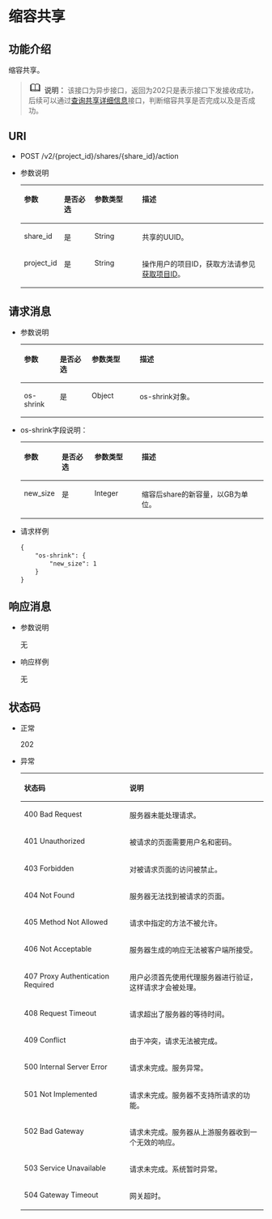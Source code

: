 # 缩容共享<a name="sfs_02_0035"></a>

## 功能介绍<a name="s33bdca688810484fbd276da8f2b74e1f"></a>

缩容共享。

>![](public_sys-resources/icon-note.gif) **说明：** 
>该接口为异步接口，返回为202只是表示接口下发接收成功，后续可以通过[查询共享详细信息](查询共享详细信息.md)接口，判断缩容共享是否完成以及是否成功。

## URI<a name="s296c37d90ca2445280a080298971565a"></a>

-   POST /v2/\{project\_id\}/shares/\{share\_id\}/action
-   参数说明

    <a name="zh-cn_topic_0076901183_table45911036"></a>
    <table><thead align="left"><tr id="zh-cn_topic_0076901183_row36188385"><th class="cellrowborder" valign="top" width="14.799999999999999%" id="mcps1.1.5.1.1"><p id="p17124101410431"><a name="p17124101410431"></a><a name="p17124101410431"></a>参数</p>
    </th>
    <th class="cellrowborder" valign="top" width="12.73%" id="mcps1.1.5.1.2"><p id="p1612415146430"><a name="p1612415146430"></a><a name="p1612415146430"></a>是否必选</p>
    </th>
    <th class="cellrowborder" valign="top" width="19.88%" id="mcps1.1.5.1.3"><p id="p312416148432"><a name="p312416148432"></a><a name="p312416148432"></a>参数类型</p>
    </th>
    <th class="cellrowborder" valign="top" width="52.59%" id="mcps1.1.5.1.4"><p id="p3124181464318"><a name="p3124181464318"></a><a name="p3124181464318"></a>描述</p>
    </th>
    </tr>
    </thead>
    <tbody><tr id="zh-cn_topic_0076901183_row33273344"><td class="cellrowborder" valign="top" width="14.799999999999999%" headers="mcps1.1.5.1.1 "><p id="zh-cn_topic_0076901183_p642732921719"><a name="zh-cn_topic_0076901183_p642732921719"></a><a name="zh-cn_topic_0076901183_p642732921719"></a>share_id</p>
    </td>
    <td class="cellrowborder" valign="top" width="12.73%" headers="mcps1.1.5.1.2 "><p id="a9ec20f066b3544f58d94c3e9748815a6"><a name="a9ec20f066b3544f58d94c3e9748815a6"></a><a name="a9ec20f066b3544f58d94c3e9748815a6"></a>是</p>
    </td>
    <td class="cellrowborder" valign="top" width="19.88%" headers="mcps1.1.5.1.3 "><p id="a5f88253ef9744bfcbf324e9e4c9ffa30"><a name="a5f88253ef9744bfcbf324e9e4c9ffa30"></a><a name="a5f88253ef9744bfcbf324e9e4c9ffa30"></a>String</p>
    </td>
    <td class="cellrowborder" valign="top" width="52.59%" headers="mcps1.1.5.1.4 "><p id="a1311aca9574a46989c203ecbc3aadd10"><a name="a1311aca9574a46989c203ecbc3aadd10"></a><a name="a1311aca9574a46989c203ecbc3aadd10"></a><span>共享的UUID。</span></p>
    </td>
    </tr>
    <tr id="zh-cn_topic_0076901183_row60643168"><td class="cellrowborder" valign="top" width="14.799999999999999%" headers="mcps1.1.5.1.1 "><p id="zh-cn_topic_0076901183_p502797541719"><a name="zh-cn_topic_0076901183_p502797541719"></a><a name="zh-cn_topic_0076901183_p502797541719"></a>project_id</p>
    </td>
    <td class="cellrowborder" valign="top" width="12.73%" headers="mcps1.1.5.1.2 "><p id="aab705787a2274508a09104ba59cb5901"><a name="aab705787a2274508a09104ba59cb5901"></a><a name="aab705787a2274508a09104ba59cb5901"></a>是</p>
    </td>
    <td class="cellrowborder" valign="top" width="19.88%" headers="mcps1.1.5.1.3 "><p id="ac30571b6991542e5934d578a18801382"><a name="ac30571b6991542e5934d578a18801382"></a><a name="ac30571b6991542e5934d578a18801382"></a>String</p>
    </td>
    <td class="cellrowborder" valign="top" width="52.59%" headers="mcps1.1.5.1.4 "><p id="a06f18709bc764f818dedfef3939d8c11"><a name="a06f18709bc764f818dedfef3939d8c11"></a><a name="a06f18709bc764f818dedfef3939d8c11"></a>操作用户的项目ID，获取方法请参见<a href="获取项目ID.md">获取项目ID</a>。</p>
    </td>
    </tr>
    </tbody>
    </table>


## 请求消息<a name="sda74a7c5f3a04e60afb288b1d8944df3"></a>

-   参数说明

    <a name="zh-cn_topic_0076901183_table64295127"></a>
    <table><thead align="left"><tr id="zh-cn_topic_0076901183_row64026895"><th class="cellrowborder" valign="top" width="14.71%" id="mcps1.1.5.1.1"><p id="p1939171172517"><a name="p1939171172517"></a><a name="p1939171172517"></a>参数</p>
    </th>
    <th class="cellrowborder" valign="top" width="13.13%" id="mcps1.1.5.1.2"><p id="p10391181122515"><a name="p10391181122515"></a><a name="p10391181122515"></a>是否必选</p>
    </th>
    <th class="cellrowborder" valign="top" width="19.73%" id="mcps1.1.5.1.3"><p id="p739151172513"><a name="p739151172513"></a><a name="p739151172513"></a>参数类型</p>
    </th>
    <th class="cellrowborder" valign="top" width="52.43%" id="mcps1.1.5.1.4"><p id="p9391121117255"><a name="p9391121117255"></a><a name="p9391121117255"></a>描述</p>
    </th>
    </tr>
    </thead>
    <tbody><tr id="zh-cn_topic_0076901183_row39641102"><td class="cellrowborder" valign="top" width="14.71%" headers="mcps1.1.5.1.1 "><p id="zh-cn_topic_0076901183_p56812682"><a name="zh-cn_topic_0076901183_p56812682"></a><a name="zh-cn_topic_0076901183_p56812682"></a>os-shrink</p>
    </td>
    <td class="cellrowborder" valign="top" width="13.13%" headers="mcps1.1.5.1.2 "><p id="a306f65b61c814e3cad969c311ae42bc1"><a name="a306f65b61c814e3cad969c311ae42bc1"></a><a name="a306f65b61c814e3cad969c311ae42bc1"></a>是</p>
    </td>
    <td class="cellrowborder" valign="top" width="19.73%" headers="mcps1.1.5.1.3 "><p id="a15e2f47dfa30434ab4553c8c6916b4b7"><a name="a15e2f47dfa30434ab4553c8c6916b4b7"></a><a name="a15e2f47dfa30434ab4553c8c6916b4b7"></a>Object</p>
    </td>
    <td class="cellrowborder" valign="top" width="52.43%" headers="mcps1.1.5.1.4 "><p id="zh-cn_topic_0076901183_p44136375"><a name="zh-cn_topic_0076901183_p44136375"></a><a name="zh-cn_topic_0076901183_p44136375"></a>os-shrink对象。</p>
    </td>
    </tr>
    </tbody>
    </table>

-   os-shrink字段说明：

    <a name="zh-cn_topic_0076901183_table18276642"></a>
    <table><thead align="left"><tr id="zh-cn_topic_0076901183_row4957353"><th class="cellrowborder" valign="top" width="14.23%" id="mcps1.1.5.1.1"><p id="p1996851472518"><a name="p1996851472518"></a><a name="p1996851472518"></a>参数</p>
    </th>
    <th class="cellrowborder" valign="top" width="13.669999999999998%" id="mcps1.1.5.1.2"><p id="p496871418257"><a name="p496871418257"></a><a name="p496871418257"></a>是否必选</p>
    </th>
    <th class="cellrowborder" valign="top" width="19.55%" id="mcps1.1.5.1.3"><p id="p12968714102512"><a name="p12968714102512"></a><a name="p12968714102512"></a>参数类型</p>
    </th>
    <th class="cellrowborder" valign="top" width="52.55%" id="mcps1.1.5.1.4"><p id="p1296819149257"><a name="p1296819149257"></a><a name="p1296819149257"></a>描述</p>
    </th>
    </tr>
    </thead>
    <tbody><tr id="zh-cn_topic_0076901183_row8849323"><td class="cellrowborder" valign="top" width="14.23%" headers="mcps1.1.5.1.1 "><p id="a004f5fed487d42468a2d8a0168fb29cb"><a name="a004f5fed487d42468a2d8a0168fb29cb"></a><a name="a004f5fed487d42468a2d8a0168fb29cb"></a>new_size</p>
    </td>
    <td class="cellrowborder" valign="top" width="13.669999999999998%" headers="mcps1.1.5.1.2 "><p id="a56d7fffc1ee64c20a0da617bcc9b01e7"><a name="a56d7fffc1ee64c20a0da617bcc9b01e7"></a><a name="a56d7fffc1ee64c20a0da617bcc9b01e7"></a>是</p>
    </td>
    <td class="cellrowborder" valign="top" width="19.55%" headers="mcps1.1.5.1.3 "><p id="a775819df804f4f70b6e19a2168d6bb29"><a name="a775819df804f4f70b6e19a2168d6bb29"></a><a name="a775819df804f4f70b6e19a2168d6bb29"></a>Integer</p>
    </td>
    <td class="cellrowborder" valign="top" width="52.55%" headers="mcps1.1.5.1.4 "><p id="a7446186d1e584e739f3756fe4839ce93"><a name="a7446186d1e584e739f3756fe4839ce93"></a><a name="a7446186d1e584e739f3756fe4839ce93"></a>缩容后share的新容量，以GB为单位。</p>
    </td>
    </tr>
    </tbody>
    </table>


-   请求样例

    ```
    {
        "os-shrink": {
            "new_size": 1
        }
    }
    ```


## 响应消息<a name="sc7abb610536242c4b1c4b3c9bc3a698b"></a>

-   参数说明

    无


-   响应样例

    无


## 状态码<a name="sf0c6d6a79e744278acab17a058623890"></a>

-   正常

    202

-   异常

    <a name="zh-cn_topic_0076901183_table59073500"></a>
    <table><thead align="left"><tr id="zh-cn_topic_0076901183_row46587076"><th class="cellrowborder" valign="top" width="43.43%" id="mcps1.1.3.1.1"><p id="zh-cn_topic_0076901183_p15456783"><a name="zh-cn_topic_0076901183_p15456783"></a><a name="zh-cn_topic_0076901183_p15456783"></a>状态码</p>
    </th>
    <th class="cellrowborder" valign="top" width="56.57%" id="mcps1.1.3.1.2"><p id="zh-cn_topic_0076901183_p44039915"><a name="zh-cn_topic_0076901183_p44039915"></a><a name="zh-cn_topic_0076901183_p44039915"></a>说明</p>
    </th>
    </tr>
    </thead>
    <tbody><tr id="zh-cn_topic_0076901183_row10463359"><td class="cellrowborder" valign="top" width="43.43%" headers="mcps1.1.3.1.1 "><p id="zh-cn_topic_0076901183_p42225780"><a name="zh-cn_topic_0076901183_p42225780"></a><a name="zh-cn_topic_0076901183_p42225780"></a>400 Bad Request</p>
    </td>
    <td class="cellrowborder" valign="top" width="56.57%" headers="mcps1.1.3.1.2 "><p id="zh-cn_topic_0076901183_p64845042"><a name="zh-cn_topic_0076901183_p64845042"></a><a name="zh-cn_topic_0076901183_p64845042"></a>服务器未能处理请求。</p>
    </td>
    </tr>
    <tr id="zh-cn_topic_0076901183_row46734467"><td class="cellrowborder" valign="top" width="43.43%" headers="mcps1.1.3.1.1 "><p id="zh-cn_topic_0076901183_p27395488"><a name="zh-cn_topic_0076901183_p27395488"></a><a name="zh-cn_topic_0076901183_p27395488"></a>401 Unauthorized</p>
    </td>
    <td class="cellrowborder" valign="top" width="56.57%" headers="mcps1.1.3.1.2 "><p id="zh-cn_topic_0076901183_p4442074"><a name="zh-cn_topic_0076901183_p4442074"></a><a name="zh-cn_topic_0076901183_p4442074"></a>被请求的页面需要用户名和密码。</p>
    </td>
    </tr>
    <tr id="zh-cn_topic_0076901183_row39978669"><td class="cellrowborder" valign="top" width="43.43%" headers="mcps1.1.3.1.1 "><p id="zh-cn_topic_0076901183_p17046748"><a name="zh-cn_topic_0076901183_p17046748"></a><a name="zh-cn_topic_0076901183_p17046748"></a>403 Forbidden</p>
    </td>
    <td class="cellrowborder" valign="top" width="56.57%" headers="mcps1.1.3.1.2 "><p id="zh-cn_topic_0076901183_p38609372"><a name="zh-cn_topic_0076901183_p38609372"></a><a name="zh-cn_topic_0076901183_p38609372"></a>对被请求页面的访问被禁止。</p>
    </td>
    </tr>
    <tr id="zh-cn_topic_0076901183_row11940034"><td class="cellrowborder" valign="top" width="43.43%" headers="mcps1.1.3.1.1 "><p id="zh-cn_topic_0076901183_p27618686"><a name="zh-cn_topic_0076901183_p27618686"></a><a name="zh-cn_topic_0076901183_p27618686"></a>404 Not Found</p>
    </td>
    <td class="cellrowborder" valign="top" width="56.57%" headers="mcps1.1.3.1.2 "><p id="zh-cn_topic_0076901183_p22521054"><a name="zh-cn_topic_0076901183_p22521054"></a><a name="zh-cn_topic_0076901183_p22521054"></a>服务器无法找到被请求的页面。</p>
    </td>
    </tr>
    <tr id="zh-cn_topic_0076901183_row1362895"><td class="cellrowborder" valign="top" width="43.43%" headers="mcps1.1.3.1.1 "><p id="zh-cn_topic_0076901183_p43285665"><a name="zh-cn_topic_0076901183_p43285665"></a><a name="zh-cn_topic_0076901183_p43285665"></a>405 Method Not Allowed</p>
    </td>
    <td class="cellrowborder" valign="top" width="56.57%" headers="mcps1.1.3.1.2 "><p id="zh-cn_topic_0076901183_p16477963"><a name="zh-cn_topic_0076901183_p16477963"></a><a name="zh-cn_topic_0076901183_p16477963"></a>请求中指定的方法不被允许。</p>
    </td>
    </tr>
    <tr id="zh-cn_topic_0076901183_row14083945"><td class="cellrowborder" valign="top" width="43.43%" headers="mcps1.1.3.1.1 "><p id="zh-cn_topic_0076901183_p67057771"><a name="zh-cn_topic_0076901183_p67057771"></a><a name="zh-cn_topic_0076901183_p67057771"></a>406 Not Acceptable</p>
    </td>
    <td class="cellrowborder" valign="top" width="56.57%" headers="mcps1.1.3.1.2 "><p id="zh-cn_topic_0076901183_p62970394"><a name="zh-cn_topic_0076901183_p62970394"></a><a name="zh-cn_topic_0076901183_p62970394"></a>服务器生成的响应无法被客户端所接受。</p>
    </td>
    </tr>
    <tr id="zh-cn_topic_0076901183_row29862637"><td class="cellrowborder" valign="top" width="43.43%" headers="mcps1.1.3.1.1 "><p id="zh-cn_topic_0076901183_p2954570"><a name="zh-cn_topic_0076901183_p2954570"></a><a name="zh-cn_topic_0076901183_p2954570"></a>407 Proxy Authentication Required</p>
    </td>
    <td class="cellrowborder" valign="top" width="56.57%" headers="mcps1.1.3.1.2 "><p id="zh-cn_topic_0076901183_p37993607"><a name="zh-cn_topic_0076901183_p37993607"></a><a name="zh-cn_topic_0076901183_p37993607"></a>用户必须首先使用代理服务器进行验证，这样请求才会被处理。</p>
    </td>
    </tr>
    <tr id="zh-cn_topic_0076901183_row6398145"><td class="cellrowborder" valign="top" width="43.43%" headers="mcps1.1.3.1.1 "><p id="zh-cn_topic_0076901183_p48487730"><a name="zh-cn_topic_0076901183_p48487730"></a><a name="zh-cn_topic_0076901183_p48487730"></a>408 Request Timeout</p>
    </td>
    <td class="cellrowborder" valign="top" width="56.57%" headers="mcps1.1.3.1.2 "><p id="zh-cn_topic_0076901183_p35192023"><a name="zh-cn_topic_0076901183_p35192023"></a><a name="zh-cn_topic_0076901183_p35192023"></a>请求超出了服务器的等待时间。</p>
    </td>
    </tr>
    <tr id="zh-cn_topic_0076901183_row48292752"><td class="cellrowborder" valign="top" width="43.43%" headers="mcps1.1.3.1.1 "><p id="zh-cn_topic_0076901183_p19398879"><a name="zh-cn_topic_0076901183_p19398879"></a><a name="zh-cn_topic_0076901183_p19398879"></a>409 Conflict</p>
    </td>
    <td class="cellrowborder" valign="top" width="56.57%" headers="mcps1.1.3.1.2 "><p id="zh-cn_topic_0076901183_p27805399"><a name="zh-cn_topic_0076901183_p27805399"></a><a name="zh-cn_topic_0076901183_p27805399"></a>由于冲突，请求无法被完成。</p>
    </td>
    </tr>
    <tr id="zh-cn_topic_0076901183_row48922001"><td class="cellrowborder" valign="top" width="43.43%" headers="mcps1.1.3.1.1 "><p id="zh-cn_topic_0076901183_p3259160"><a name="zh-cn_topic_0076901183_p3259160"></a><a name="zh-cn_topic_0076901183_p3259160"></a>500 Internal Server Error</p>
    </td>
    <td class="cellrowborder" valign="top" width="56.57%" headers="mcps1.1.3.1.2 "><p id="zh-cn_topic_0076901183_p62665436"><a name="zh-cn_topic_0076901183_p62665436"></a><a name="zh-cn_topic_0076901183_p62665436"></a>请求未完成。服务异常。</p>
    </td>
    </tr>
    <tr id="zh-cn_topic_0076901183_row27118016"><td class="cellrowborder" valign="top" width="43.43%" headers="mcps1.1.3.1.1 "><p id="zh-cn_topic_0076901183_p49075689"><a name="zh-cn_topic_0076901183_p49075689"></a><a name="zh-cn_topic_0076901183_p49075689"></a>501 Not Implemented</p>
    </td>
    <td class="cellrowborder" valign="top" width="56.57%" headers="mcps1.1.3.1.2 "><p id="zh-cn_topic_0076901183_p15707907"><a name="zh-cn_topic_0076901183_p15707907"></a><a name="zh-cn_topic_0076901183_p15707907"></a>请求未完成。服务器不支持所请求的功能。</p>
    </td>
    </tr>
    <tr id="zh-cn_topic_0076901183_row7153442"><td class="cellrowborder" valign="top" width="43.43%" headers="mcps1.1.3.1.1 "><p id="zh-cn_topic_0076901183_p42557928"><a name="zh-cn_topic_0076901183_p42557928"></a><a name="zh-cn_topic_0076901183_p42557928"></a>502 Bad Gateway</p>
    </td>
    <td class="cellrowborder" valign="top" width="56.57%" headers="mcps1.1.3.1.2 "><p id="zh-cn_topic_0076901183_p24640114"><a name="zh-cn_topic_0076901183_p24640114"></a><a name="zh-cn_topic_0076901183_p24640114"></a>请求未完成。服务器从上游服务器收到一个无效的响应。</p>
    </td>
    </tr>
    <tr id="zh-cn_topic_0076901183_row20434436"><td class="cellrowborder" valign="top" width="43.43%" headers="mcps1.1.3.1.1 "><p id="zh-cn_topic_0076901183_p44576624"><a name="zh-cn_topic_0076901183_p44576624"></a><a name="zh-cn_topic_0076901183_p44576624"></a>503 Service Unavailable</p>
    </td>
    <td class="cellrowborder" valign="top" width="56.57%" headers="mcps1.1.3.1.2 "><p id="zh-cn_topic_0076901183_p53936788"><a name="zh-cn_topic_0076901183_p53936788"></a><a name="zh-cn_topic_0076901183_p53936788"></a>请求未完成。系统暂时异常。</p>
    </td>
    </tr>
    <tr id="zh-cn_topic_0076901183_row15669051"><td class="cellrowborder" valign="top" width="43.43%" headers="mcps1.1.3.1.1 "><p id="zh-cn_topic_0076901183_p61233639"><a name="zh-cn_topic_0076901183_p61233639"></a><a name="zh-cn_topic_0076901183_p61233639"></a>504 Gateway Timeout</p>
    </td>
    <td class="cellrowborder" valign="top" width="56.57%" headers="mcps1.1.3.1.2 "><p id="zh-cn_topic_0076901183_p60977760"><a name="zh-cn_topic_0076901183_p60977760"></a><a name="zh-cn_topic_0076901183_p60977760"></a>网关超时。</p>
    </td>
    </tr>
    </tbody>
    </table>



